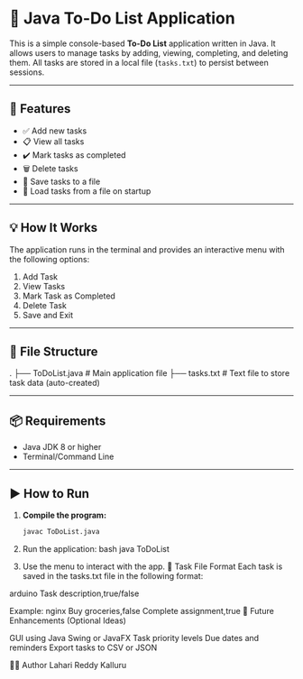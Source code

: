 # 📝 Java To-Do List Application

This is a simple console-based **To-Do List** application written in Java. It allows users to manage tasks by adding, viewing, completing, and deleting them. All tasks are stored in a local file (`tasks.txt`) to persist between sessions.

---

## 📌 Features

- ✅ Add new tasks  
- 📋 View all tasks  
- ✔️ Mark tasks as completed  
- 🗑️ Delete tasks  
- 💾 Save tasks to a file  
- 🔄 Load tasks from a file on startup

---

## 💡 How It Works

The application runs in the terminal and provides an interactive menu with the following options:

1. Add Task  
2. View Tasks  
3. Mark Task as Completed  
4. Delete Task  
5. Save and Exit

---

## 📂 File Structure
.
├── ToDoList.java # Main application file
├── tasks.txt # Text file to store task data (auto-created)


---

## 📦 Requirements

- Java JDK 8 or higher
- Terminal/Command Line

---

## ▶️ How to Run

1. **Compile the program:**
   ```bash
   javac ToDoList.java
2. Run the application:
bash
java ToDoList


4. Use the menu to interact with the app.
💾 Task File Format
Each task is saved in the tasks.txt file in the following format:

arduino
Task description,true/false

Example:
nginx
Buy groceries,false
Complete assignment,true
🚀 Future Enhancements (Optional Ideas)

GUI using Java Swing or JavaFX
Task priority levels
Due dates and reminders
Export tasks to CSV or JSON

🙋‍♀️ Author
Lahari Reddy Kalluru
